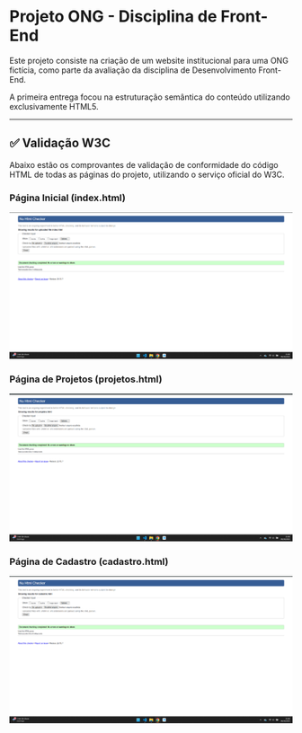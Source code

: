 # Projeto ONG - Disciplina de Front-End

Este projeto consiste na criação de um website institucional para uma ONG fictícia, como parte da avaliação da disciplina de Desenvolvimento Front-End.

A primeira entrega focou na estruturação semântica do conteúdo utilizando exclusivamente HTML5.

---

## ✅ Validação W3C

Abaixo estão os comprovantes de validação de conformidade do código HTML de todas as páginas do projeto, utilizando o serviço oficial do W3C.

### Página Inicial (index.html)
![Comprovante de Validação da Página Inicial](documentacao/validacao_index.png)

### Página de Projetos (projetos.html)
![Comprovante de Validação da Página de Projetos](documentacao/validacao_projetos.png)

### Página de Cadastro (cadastro.html)
![Comprovante de Validação da Página de Cadastro](documentacao/validacao_cadastro.png)
